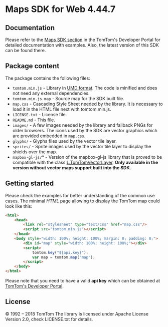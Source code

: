 # Maps SDK for Web 4.44.7

## Documentation

Please refer to the [Maps SDK section](https://developer.tomtom.com/maps-sdk-web) in the TomTom's Developer Portal for detailed documentation with examples.
Also, the latest version of this SDK can be found there.

## Package content

The package contains the following files:

- `tomtom.min.js` - Library in [UMD format](https://github.com/umdjs/umd). The code is minified and does not need any external dependencies.
- `tomtom.min.js.map` - Source map for the SDK built file.
- `map.css` - Cascading Style Sheet needed by the library. It is necessary to load it in the HTML file next with tomtom.min.js.
- `LICENSE.txt` - License file.
- `README.md` - This file.
- `images/` - A few images needed by the library and fallback PNGs for older browsers. The icons used by the SDK are vector graphics which are provided embedded in `map.css`.
- `glyphs/` - Glyphs files used by the vector tile layer.
- `sprites/` - Sprite images used by the vector tile layer to display the shields over the map.
- `mapbox-gl-js/`* - Version of the mapbox-gl-js library that is proved to be compatible with the class [L.TomTomVectorLayer](https://developer.tomtom.com/maps-sdk-web/documentation#L.TomTomVectorLayer). **Only available in the version without vector maps support built into the SDK**.

## Getting started

Please check the examples for better understanding of the common use cases. The minimal *HTML* page allowing to display
the TomTom map could look like this:

```html
<html>
    <head>
        <link rel="stylesheet" type="text/css" href="map.css"/>
        <script src="tomtom.min.js"></script>
    </head>
    <body style="width: 100%; height: 100%; margin: 0; padding: 0;">
        <div id="map" style="width: 100%; height: 100%;"></div>
        <script>
            tomtom.key("${api.key}");
            var map = tomtom.map("map");
        </script>
    </body>
</html>
```

Please note that you need to have a valid **api key** which can be obtained at [TomTom's Developer Portal](https://developer.tomtom.com).

## License

© 1992 – 2018 TomTom
The library is licensed under Apache License Version 2.0, check LICENSE.txt for details.
